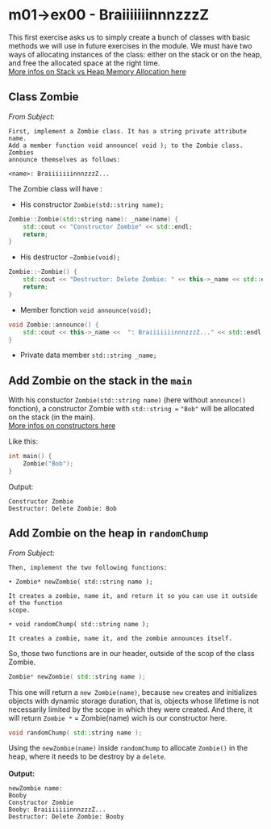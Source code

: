 # m01->ex00 - BraiiiiiiinnnzzzZ

This first exercise asks us to simply create a bunch of classes with basic methods we will use in future exercises in the module. We must have two ways of allocating instances of the class: either on the stack or on the heap, and free the allocated space at the right time.</br>
[More infos on Stack vs Heap Memory Allocation here](https://www.geeksforgeeks.org/stack-vs-heap-memory-allocation/)

## Class Zombie
*From Subject:*
```
First, implement a Zombie class. It has a string private attribute name.
Add a member function void announce( void ); to the Zombie class. Zombies
announce themselves as follows:

<name>: BraiiiiiiinnnzzzZ...

```

The Zombie class will have :
* His constructor `Zombie(std::string name);`
```CPP
Zombie::Zombie(std::string name): _name(name) {
	std::cout << "Constructor Zombie" << std::endl;
	return;
}
```
* His destructor `~Zombie(void);`
```CPP
Zombie::~Zombie() {
	std::cout << "Destructor: Delete Zombie: " << this->_name << std::endl;
	return;
}
```
* Member fonction `void announce(void);`
```CPP
void Zombie::announce() {
	std::cout << this->_name <<  ": BraiiiiiiinnnzzzZ..." << std::endl;
}
```
* Private data member `std::string _name;`

## Add Zombie on the stack in the `main`
With his constuctor `Zombie(std::string name)` (here without `announce()` fonction), a constructor Zombie with `std::string =` `"Bob"` will be allocated on the stack (in the main).</br>
[More infos on constructors here](https://www.geeksforgeeks.org/constructors-c/)

Like this:
```CPP
int	main() {
	Zombie("Bob");
}
```
Output:
```
Constructor Zombie
Destructor: Delete Zombie: Bob
```


## Add Zombie on the heap in `randomChump`

*From Subject:*
```
Then, implement the two following functions:

• Zombie* newZombie( std::string name );

It creates a zombie, name it, and return it so you can use it outside of the function 
scope.

• void randomChump( std::string name );

It creates a zombie, name it, and the zombie announces itself.
```
So, those two functions are in our header, outside of the scop of the class Zombie.
```CPP
Zombie* newZombie( std::string name );
```
This one will return a `new Zombie(name)`, because `new` creates and initializes objects with dynamic storage duration, that is, objects whose lifetime is not necessarily limited by the scope in which they were created. And there, it will return `Zombie *` = Zombie(name) wich is our constructor here.

```CPP
void randomChump( std::string name );
```
Using the `newZombie(name)` inside `randomChump` to allocate `Zombie()` in the heap, where it needs to be destroy by a `delete`.</br></br>
**Output:**
```
newZombie name:
Booby
Constructor Zombie
Booby: BraiiiiiiinnnzzzZ...
Destructor: Delete Zombie: Booby
```
